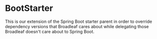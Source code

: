 # BootStarter

This is our extension of the Spring Boot starter parent in order to override dependency versions that Broadleaf cares about while delegating those Broadleaf doesn't care about to Spring Boot.
